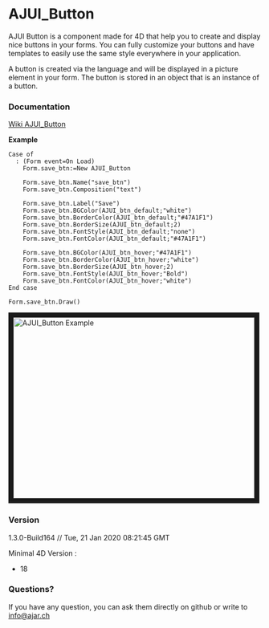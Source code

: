# AJUI_Button

AJUI Button is a component made for 4D that help you to create and display nice buttons in your forms. You can fully customize your buttons and have templates to easily use the same style everywhere in your application.

A button is created via the language and will be displayed in a picture element in your form. The button is stored in an object that is an instance of a button.

### Documentation

[Wiki AJUI_Button](https://github.com/AJARProject/AJUI_Button/wiki)

**Example**

    Case of
      : (Form event=On Load)
        Form.save_btn:=New AJUI_Button

        Form.save_btn.Name("save_btn")
        Form.save_btn.Composition("text")

        Form.save_btn.Label("Save")
        Form.save_btn.BGColor(AJUI_btn_default;"white")
        Form.save_btn.BorderColor(AJUI_btn_default;"#47A1F1")
        Form.save_btn.BorderSize(AJUI_btn_default;2)
        Form.save_btn.FontStyle(AJUI_btn_default;"none")
        Form.save_btn.FontColor(AJUI_btn_default;"#47A1F1")

        Form.save_btn.BGColor(AJUI_btn_hover;"#47A1F1")
        Form.save_btn.BorderColor(AJUI_btn_hover;"white")
        Form.save_btn.BorderSize(AJUI_btn_hover;2)
        Form.save_btn.FontStyle(AJUI_btn_hover;"Bold")
        Form.save_btn.FontColor(AJUI_btn_hover;"white")
    End case

    Form.save_btn.Draw()

<a href="http://www.youtube.com/watch?feature=player_embedded&v=Sop5dR2VQrk
" target="_blank"><img src="http://img.youtube.com/vi/Sop5dR2VQrk/0.jpg"
alt="AJUI_Button Example" width="480" height="360" border="10" /></a>

### Version

1.3.0-Build164  // Tue, 21 Jan 2020 08:21:45 GMT

Minimal 4D Version : 
 - 18 
 
### Questions?

If you have any question, you can ask them directly on github or write to info@ajar.ch
